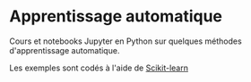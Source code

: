 # Apprentissage automatique

Cours et notebooks Jupyter en Python sur quelques méthodes d'apprentissage automatique.

Les exemples sont codés à l'aide de [Scikit-learn](https://scikit-learn.org/stable/)
